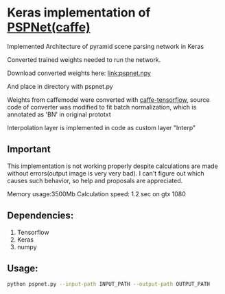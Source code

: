 # Keras implementation of [PSPNet(caffe)](https://github.com/hszhao/PSPNet)

Implemented Architecture of pyramid scene parsing network in Keras

Converted trained weights needed to run the network.


Download converted weights here:
[link:pspnet.npy](https://www.dropbox.com/s/9xebhix7dbk372d/pspnet.npy?dl=0)

And place in directory with pspnet.py

Weights from caffemodel were converted with [caffe-tensorflow](https://github.com/ethereon/caffe-tensorflow), source code of converter was modified to fit batch normalization, which is annotated as 'BN' in original prototxt

Interpolation layer is implemented in code as custom layer "Interp"

## Important

This implementation is not working properly despite calculations are made without errors(output image is very very bad).
I can't figure out which causes such behavior, so help and proposals are appreciated.

Memory usage:3500Mb
Calculation speed: 1.2 sec on gtx 1080

## Dependencies:
1. Tensorflow
2. Keras
3. numpy


## Usage: 

```bash
python pspnet.py --input-path INPUT_PATH --output-path OUTPUT_PATH
```

